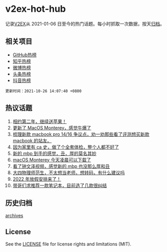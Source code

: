 # v2ex-hot-hub

 记录[V2EX](https://www.v2ex.com/)从 2021-01-06 日至今的热门话题。每小时抓取一次数据，按天[归档](archives)。
 
 ## 相关项目

- [GitHub热榜](https://github.com/lonnyzhang423/github-hot-hub)
- [知乎热榜](https://github.com/lonnyzhang423/zhihu-hot-hub)
- [微博热榜](https://github.com/lonnyzhang423/weibo-hot-hub)
- [头条热榜](https://github.com/lonnyzhang423/toutiao-hot-hub)
- [抖音热榜](https://github.com/lonnyzhang423/douyin-hot-hub)


 `更新时间：2021-10-26 14:07:40 +0800`

## 热议话题

1. [相约第二年，继续送苹果！](https://www.v2ex.com/t/810470)
1. [更新了 MacOS Monterey，感觉牛爆了](https://www.v2ex.com/t/810529)
1. [梳理新款 macbook pro 14/16 争议点，劝一劝那些看了评测想买新款 macbook 的站友。](https://www.v2ex.com/t/810502)
1. [因为家里有 ca 史，做了个全套体检，整个人都不好了](https://www.v2ex.com/t/810365)
1. [新的 mbp 到手的感觉，丑，厚的莫名其妙](https://www.v2ex.com/t/810583)
1. [macOS Monterey 今天凌晨可以下载了](https://www.v2ex.com/t/810485)
1. [看了钟文泽视频，感觉新的 mbp 也没那么厚和丑](https://www.v2ex.com/t/810477)
1. [大四物理师范生，不太想当老师，想转码，有什么建议吗](https://www.v2ex.com/t/810402)
1. [2022 年放假安排来了！](https://www.v2ex.com/t/810537)
1. [带哥们求推荐一款笔记本，目前选了几款很纠结](https://www.v2ex.com/t/810519)

## 历史归档

[archives](archives)

## License

See the [LICENSE](LICENSE) file for license rights and limitations (MIT).
